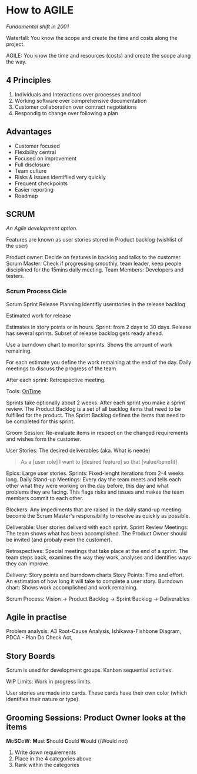 # How to AGILE
_Fundamental shift in 2001_ 

Waterfall: You know the scope and create the time and costs along the project.

AGILE: You know the time and resources (costs) and create the scope along the way. 


## 4 Principles

1. Individuals and Interactions over processes and tool
2. Working software over comprehensive documentation
3. Customer collaboration over contract negotiations
4. Respondig to change over following a plan

## Advantages 

* Customer focused
* Flexibility central
* Focused on improvement
* Full disclosure
* Team culture
* Risks & issues identifiied very quickly
* Frequent checkpoints
* Easier reporting
* Roadmap

## SCRUM

_An Agile development option._

Features are known as user stories
stored in Product backlog (wishlist of the user)

Product owner: Decide on features in backlog and talks to the customer.
Scrum Master: Check if progressing smoothly, team leader, keep people disciplined for the 15mins daily meeting.
Team Members: Developers and testers.

### Scrum Process Cicle


Scrum Sprint
Release Planning 
Identifiy userstories in the release backlog

Estimated work for release

Estimates in story points or in hours.
Sprint: from 2 days to 30 days. 
Release has several sprints.
Subset of release backlog gets ready ahead. 

Use a burndown chart to monitor sprints. Shows the amount of work remaining. 

For each estimate you define the work remaining at the end of the day.
Daily meetings to discuss the progress of the team

After each sprint: Retrospective meeting.

Tools: [OnTime](axosoft.com)

Sprints take optionally about 2 weeks. After each sprint you make a sprint review. 
The Product Backlog is a set of all backlog items that need to be fulfilled for the product.
The Sprint Backlog defines the items that need to be completed for this sprint.

Groom Session: Re-evaluate items in respect on the changed requirements and wishes form the customer.

User Stories: The desired deliverables (aka. What is neede)
>As a [user role]
>I want to [desired feature]
>so that [value/benefit]

Epics: Large user stories. 
Sprints:  Fixed-lenght iterations from 2-4 weeks long. 
Daily Stand-up Meetings: Every day the team meets and tells each other what they were working on the day before, this day and what problems they are facing. This flags risks and issues and makes the team members commit to each other.

Blockers: Any impediments that are raised in the daily stand-up meeting become the Scrum Master's responsibility to resolve as quickly as possible.

Deliverable: User stories deliverd with each sprint.
Sprint Review Meetings: The team shows what has been accomplished. The Product Owner should be invited (and probaly even the customer).

Retrospectives: Special meetings that take place at the end of a sprint. The team steps back, examines the way they work, analyses and identifies ways they can improve. 

Delivery: Story points and burndown charts
Story Points: Time and effort. An estimation of how long it will take to complete a user story. 
Burndown chart: Shows work accomplished and work remaining. 

Scrum Process: Vision -> Product Backlog -> Sprint Backlog -> Deliverables

## Agile in practise

Problem analysis: A3 Root-Cause Analysis, Ishikawa-Fishbone Diagram, PDCA - Plan Do Check Act, 

## Story Boards

Scrum is used for development groups. Kanban sequential activities. 

WIP Limits: Work in progress limits. 

User stories are made into cards. These cards have their own color (which identifies their nature or type).

## Grooming Sessions: Product Owner looks at the items

**M**o**SC**o**W**: **M**ust **S**hould **C**ould **W**ould (/Would not)

1. Write down requirements
2. Place in the 4 categories above
3. Rank within the categories
